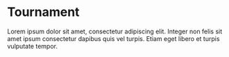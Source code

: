 # Tournament

Lorem ipsum dolor sit amet, consectetur adipiscing elit. Integer non felis sit amet ipsum consectetur dapibus quis vel turpis. Etiam eget libero et turpis vulputate tempor.
